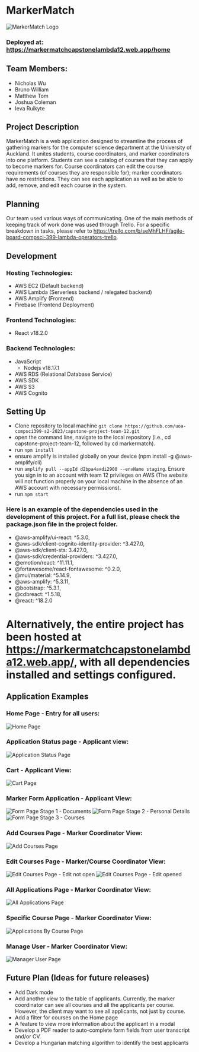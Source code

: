 # MarkerMatch
![MarkerMatch Logo](./markermatch/src/images/logoExample.png)

### Deployed at: https://markermatchcapstonelambda12.web.app/home 


## Team Members:
* Nicholas Wu
* Bruno William 
* Matthew Tom
* Joshua Coleman
* Ieva Ruikyte

## Project Description

MarkerMatch is a web application designed to streamline the process of gathering markers for the computer science department at the University of Auckland. It unites students, course coordinators, and marker coordinators into one platform. Students can see a catalog of courses that they can apply to become markers for. Course coordinators can edit the course requirements (of courses they are responsible for); marker coordinators have no restrictions. They can see each application as well as be able to add, remove, and edit each course in the system.

## Planning

Our team used various ways of communicating. One of the main methods of keeping track of work done was used through Trello. For a specific breakdown in tasks, please refer to https://trello.com/b/seMhFLHF/agile-board-compsci-399-lambda-operators-trello.

## Development

### Hosting Technologies:
* AWS EC2 (Default backend)
* AWS Lambda (Serverless backend / relegated backend)
* AWS Amplify (Frontend)
* Firebase (Frontend Deployment)

### Frontend Technologies:
* React v18.2.0

### Backend Technologies:
* JavaScript
  * Nodejs v18.17.1
* AWS RDS (Relational Database Service)
* AWS SDK 
* AWS S3
* AWS Cognito

## Setting Up

* Clone repository to local machine
`git clone https://github.com/uoa-compsci399-s2-2023/capstone-project-team-12.git`
* open the command line, navigate to the local repository (i.e., cd capstone-project-team-12, followed by cd markermatch).
* run `npm install`
* ensure amplify is installed globally on your device (npm install -g @aws-amplify/cli)
* run `amplify pull --appId d2bpa4axdi2900 --envName staging`. Ensure you sign in to an account with team 12 privileges on AWS (The website will not function properly on your local machine in the absence of an AWS account with necessary permissions).
* run `npm start`

### Here is an example of the dependencies used in the development of this project. For a full list, please check the package.json file in the project folder.
* @aws-amplify/ui-react: ^5.3.0,
* @aws-sdk/client-cognito-identity-provider: ^3.427.0,
* @aws-sdk/client-sts: 3.427.0,
* @aws-sdk/credential-providers: ^3.427.0,
* @emotion/react: ^11.11.1,
* @fortawesome/react-fontawesome: ^0.2.0,
* @mui/material: ^5.14.9,
* @aws-amplify: ^5.3.11,
* @bootstrap: ^5.3.1,
* @cdbreact: ^1.5.18,
* @react: ^18.2.0

# Alternatively, the entire project has been hosted at https://markermatchcapstonelambda12.web.app/, with all dependencies installed and settings configured.

## Application Examples
### Home Page - Entry for all users:
![Home Page](./markermatch/src/images/home.png)

### Application Status page - Applicant view:
![Application Status Page](./markermatch/src/images/appStatus.png)


### Cart - Applicant View:
![Cart Page](./markermatch/src/images/cart.png)


### Marker Form Application - Applicant View:
![Form Page Stage 1 - Documents](./markermatch/src/images/form1.png) 
![Form Page Stage 2 - Personal Details](./markermatch/src/images/form2.png)
![Form Page Stage 3 - Courses](./markermatch/src/images/form3.png) 

### Add Courses Page - Marker Coordinator View:
![Add Courses Page](./markermatch/src/images/addCourses.png)

### Edit Courses Page - Marker/Course Coordinator View:
![Edit Courses Page - Edit not open](./markermatch/src/images/edit.png)
![Edit Courses Page - Edit opened](./markermatch/src/images/editOpened.png)

### All Applications Page - Marker Coordinator View:
![All Applications Page](./markermatch/src/images/allApplications.png)


### Specific Course Page - Marker Coordinator View:
![Applications By Course Page](./markermatch/src/images/applicationByCourse.png)

### Manage User - Marker Coordinator View:
![Manager User Page](./markermatch/src/images/manageUser.png)

## Future Plan (Ideas for future releases)

* Add Dark mode
* Add another view to the table of applicants. Currently, the marker coordinator can see all courses and all the applicants per course. However, the client may want to see all applicants, not just by course.
* Add a filter for courses on the Home page
* A feature to view more information about the applicant in a modal
* Develop a PDF reader to auto-complete form fields from user transcript and/or CV.
* Develop a Hungarian matching algorithm to identify the best applicants

